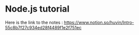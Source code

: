 # Node.js tutorial
 
 Here is the link to the notes : https://www.notion.so/huvin/Intro-55c8b7f27c934ed28f4489f1e2f751ec
 
